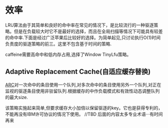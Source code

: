 # 效率

LRU算法由于其简单和良好的命中率在常见的情况下，是比较流行的一种驱逐策略。但是在负载较大时它不是最好的选择，而且在全局扫描等情况下可能具有较差的命中率.下面是经过广泛苹果后比较好的选择。为简单起见,只讨论执行O(1)时间负责度的驱逐策略的前三。这里不包含基于时间的策略.

caffeine需要高命中和低内存占用,选择了Window TinyLfu策略。

## Adaptive Replacement Cache(自适应缓存替换)

[ARC](https://github.com/ben-manes/caffeine/blob/master/simulator/src/main/java/com/github/benmanes/caffeine/cache/simulator/policy/adaptive/ArcPolicy.java)对一次命中的条目使用一个队列,对多次命中的条目使用另外一个队列,对正在监视的驱逐条目使用非驻留队列.根据缓存的中作负载模式和有效性动态调整队列的最大size.

该策略实施起来简单,但要求缓存大小加倍以保留驱逐的key。它也是获得专利的，不能再没有IBM许可协议的情况下使用。
//TBD 后面的内容太多专业术语···有时间再来